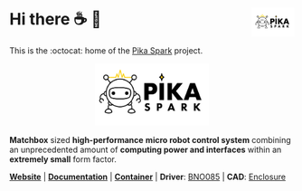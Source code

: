 <a href="https://pika-spark.io/"><img align="right" src="logo/logo-pika-spark-bg-white.png" width="15%"></a>
Hi there :coffee: :wave:
========================
This is the :octocat: home of the [Pika Spark](https://pika-spark.io/) project.

<p align="center">
  <a href="https://pika-spark.io/"><img src="logo/logo-pika-spark-bg-white-github.png" width="40%"></a>
</p>

**Matchbox** sized **high-performance** **micro robot control system** combining an unprecedented amount of **computing power and interfaces** within an **extremely small** form factor.

[**Website**](https://pika-spark.io/) | [**Documentation**](https://docs.pika-spark.io/) | [**Container**](https://github.com/pika-spark/pika-spark-containers) | **Driver**: [BNO085](https://github.com/pika-spark/pika-spark-bno085-driver) | **CAD**: [Enclosure](https://github.com/pika-spark/pika-spark-enclosure)
